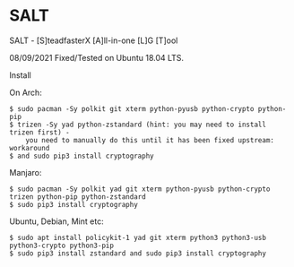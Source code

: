 # SALT
SALT - [S]teadfasterX [A]ll-in-one [L]G [T]ool

08/09/2021
Fixed/Tested on Ubuntu 18.04 LTS.

Install

On Arch: 
          
   	$ sudo pacman -Sy polkit git xterm python-pyusb python-crypto python-pip
    $ trizen -Sy yad python-zstandard (hint: you may need to install trizen first) - 
		you need to manually do this until it has been fixed upstream: workaround
    $ and sudo pip3 install cryptography
Manjaro:

  	$ sudo pacman -Sy polkit yad git xterm python-pyusb python-crypto trizen python-pip python-zstandard
    $ sudo pip3 install cryptography
Ubuntu, Debian, Mint etc:

    $ sudo apt install policykit-1 yad git xterm python3 python3-usb python3-crypto python3-pip
    $ sudo pip3 install zstandard and sudo pip3 install cryptography
